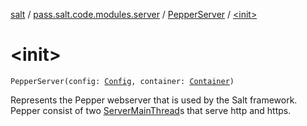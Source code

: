 [salt](../../index.md) / [pass.salt.code.modules.server](../index.md) / [PepperServer](index.md) / [&lt;init&gt;](./-init-.md)

# &lt;init&gt;

`PepperServer(config: `[`Config`](../../pass.salt.code.loader.config/-config/index.md)`, container: `[`Container`](../../pass.salt.code.container/-container/index.md)`)`

Represents the Pepper webserver that is used by the Salt framework.
Pepper consist of two [ServerMainThread](../-server-main-thread/index.md)s that serve http and https.

